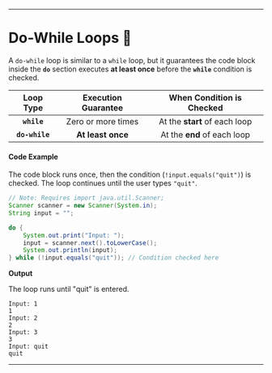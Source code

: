 
---

# **Do-While Loops** 🔁

A `do-while` loop is similar to a `while` loop, but it guarantees the code block inside the **`do`** section executes **at least once** before the **`while`** condition is checked.

| Loop Type | Execution Guarantee | When Condition is Checked |
| :---: | :---: | :---: |
| **`while`** | Zero or more times | At the **start** of each loop |
| **`do-while`** | **At least once** | At the **end** of each loop |

#### **Code Example**

The code block runs once, then the condition (`!input.equals("quit")`) is checked. The loop continues until the user types `"quit"`.

```java
// Note: Requires import java.util.Scanner;
Scanner scanner = new Scanner(System.in);
String input = "";

do {
    System.out.print("Input: ");
    input = scanner.next().toLowerCase();
    System.out.println(input);
} while (!input.equals("quit")); // Condition checked here
```

**Output**

The loop runs until "quit" is entered.

```
Input: 1
1
Input: 2
2
Input: 3
3
Input: quit
quit
```

-----